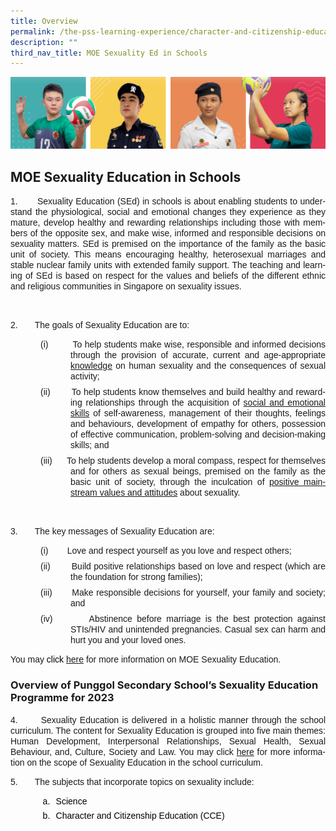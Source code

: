 ```yaml
---
title: Overview
permalink: /the-pss-learning-experience/character-and-citizenship-education/moe-sexuality-in-schools/
description: ""
third_nav_title: MOE Sexuality Ed in Schools
---
```

![](/images/Our%20School/subbanner.jpg)

## MOE Sexuality Education in Schools

<div id="_ptod_89246" class="description ive_editable ive_ptod ive_content"><p style="margin:0in;margin-bottom:.0001pt;text-align:justify;text-justify:
inter-ideograph"><span style="font-family:&quot;Arial&quot;,sans-serif;
mso-bidi-font-family:&quot;Times New Roman&quot;;mso-bidi-font-weight:bold" lang="EN-GB">1.&nbsp;&nbsp;&nbsp;&nbsp;&nbsp;&nbsp; </span><span style="font-family:
&quot;Arial&quot;,sans-serif" lang="EN-GB">Sexuality Education (SEd) in schools is about enabling
students to understand the physiological, social and emotional changes they
experience as they mature, develop healthy and rewarding relationships
including those with members of the opposite sex, and make wise, informed and
responsible decisions on sexuality matters. SEd is premised on the importance
of the family as the basic unit of society. This means encouraging healthy,
heterosexual marriages and stable nuclear family units with extended family
support. The teaching and learning of SEd is based on respect for the values
and beliefs of the different ethnic and religious communities in Singapore on
sexuality issues.<span style="color:#7030A0"></span></span></p>

<p class="MsoNormal"><span style="font-family:
&quot;Arial&quot;,sans-serif" lang="EN-GB">&nbsp;</span></p>

<p class="MsoNormal"><span style="font-family:
&quot;Arial&quot;,sans-serif" lang="EN-GB">2.&nbsp;&nbsp;&nbsp;&nbsp;&nbsp;&nbsp; The goals of Sexuality
Education are to:</span></p>

<p style="margin-top:0in;margin-right:0in;margin-bottom:6.0pt;
margin-left:1.0in;text-align:justify;text-justify:inter-ideograph;text-indent:
-.5in;mso-list:l1 level1 lfo1;tab-stops:18.75pt list 1.0in" class="MsoNormal"><!--[if !supportLists]--><span style="font-family:&quot;Arial&quot;,sans-serif;mso-fareast-font-family:Arial" lang="EN-GB">(i)<span style="font-variant-numeric: normal; font-variant-east-asian: normal; font-stretch: normal; font-size: 7pt; line-height: normal; font-family: &quot;Times New Roman&quot;;">&nbsp;&nbsp;&nbsp;&nbsp;&nbsp;&nbsp;&nbsp;&nbsp;&nbsp;&nbsp;&nbsp;&nbsp;
</span></span><!--[endif]--><span style="font-family:&quot;Arial&quot;,sans-serif" lang="EN-GB">To
help students make wise, responsible and informed decisions through the
provision of accurate, current and age-appropriate <u>knowledge</u> on human
sexuality and the consequences of sexual activity;</span></p>

<p style="margin-top:0in;margin-right:0in;margin-bottom:6.0pt;
margin-left:1.0in;text-align:justify;text-justify:inter-ideograph;text-indent:
-.5in;mso-list:l1 level1 lfo1;tab-stops:18.75pt list 1.0in 1.5in" class="MsoNormal"><!--[if !supportLists]--><span style="font-family:&quot;Arial&quot;,sans-serif;mso-fareast-font-family:Arial" lang="EN-GB">(ii)<span style="font-variant-numeric: normal; font-variant-east-asian: normal; font-stretch: normal; font-size: 7pt; line-height: normal; font-family: &quot;Times New Roman&quot;;">&nbsp;&nbsp;&nbsp;&nbsp;&nbsp;&nbsp;&nbsp;&nbsp;&nbsp;&nbsp;&nbsp;
</span></span><!--[endif]--><span style="font-family:&quot;Arial&quot;,sans-serif" lang="EN-GB">To
help students know themselves and build healthy and rewarding relationships
through the acquisition of <u>social and emotional skills</u> of
self-awareness, management of their thoughts, feelings and behaviours,
development of empathy for others, possession of effective communication,
problem-solving and decision-making skills; and</span></p>

<p style="margin-top:0in;margin-right:0in;margin-bottom:6.0pt;
margin-left:1.0in;text-align:justify;text-justify:inter-ideograph;text-indent:
-.5in;mso-list:l1 level1 lfo1;tab-stops:18.75pt list 1.0in 1.5in" class="MsoNormal"><!--[if !supportLists]--><span style="font-family:&quot;Arial&quot;,sans-serif;mso-fareast-font-family:Arial" lang="EN-GB">(iii)<span style="font-variant-numeric: normal; font-variant-east-asian: normal; font-stretch: normal; font-size: 7pt; line-height: normal; font-family: &quot;Times New Roman&quot;;">&nbsp;&nbsp;&nbsp;&nbsp;&nbsp;&nbsp;&nbsp;&nbsp;&nbsp;
</span></span><!--[endif]--><span style="font-family:&quot;Arial&quot;,sans-serif" lang="EN-GB">To
help students develop a moral compass, respect for themselves and for others as
sexual beings, premised on the family as the basic unit of society, through the
inculcation of <u>positive mainstream values and attitudes</u> about sexuality.
</span></p>

<p class="MsoNormal"><span style="font-family:&quot;Arial&quot;,sans-serif;
mso-bidi-font-family:&quot;Times New Roman&quot;;mso-bidi-font-weight:bold" lang="EN-GB">&nbsp;</span></p>

<p class="MsoNormal"><span style="font-family:&quot;Arial&quot;,sans-serif;
mso-bidi-font-family:&quot;Times New Roman&quot;;mso-bidi-font-weight:bold" lang="EN-GB">3.&nbsp;&nbsp;&nbsp;&nbsp;&nbsp;&nbsp; The key messages of Sexuality Education
are:</span></p>

<p style="margin-top:0in;margin-right:0in;margin-bottom:6.0pt;
margin-left:1.0in;text-align:justify;text-justify:inter-ideograph;text-indent:
-.5in;mso-list:l0 level1 lfo2;tab-stops:18.75pt list 1.0in 1.5in" class="MsoNormal"><!--[if !supportLists]--><span style="font-family:&quot;Arial&quot;,sans-serif;mso-fareast-font-family:Arial" lang="EN-GB">(i)<span style="font-variant-numeric: normal; font-variant-east-asian: normal; font-stretch: normal; font-size: 7pt; line-height: normal; font-family: &quot;Times New Roman&quot;;">&nbsp;&nbsp;&nbsp;&nbsp;&nbsp;&nbsp;&nbsp;&nbsp;&nbsp;&nbsp;&nbsp;&nbsp;
</span></span><!--[endif]--><span style="font-family:&quot;Arial&quot;,sans-serif" lang="EN-GB">Love
and respect yourself as you love and respect others;</span></p>

<p style="margin-top:0in;margin-right:0in;margin-bottom:6.0pt;
margin-left:1.0in;text-align:justify;text-justify:inter-ideograph;text-indent:
-.5in;mso-list:l0 level1 lfo2;tab-stops:18.75pt list 1.0in 1.5in" class="MsoNormal"><!--[if !supportLists]--><span style="font-family:&quot;Arial&quot;,sans-serif;mso-fareast-font-family:Arial" lang="EN-GB">(ii)<span style="font-variant-numeric: normal; font-variant-east-asian: normal; font-stretch: normal; font-size: 7pt; line-height: normal; font-family: &quot;Times New Roman&quot;;">&nbsp;&nbsp;&nbsp;&nbsp;&nbsp;&nbsp;&nbsp;&nbsp;&nbsp;&nbsp;&nbsp;
</span></span><!--[endif]--><span style="font-family:&quot;Arial&quot;,sans-serif" lang="EN-GB">Build
positive relationships based on love and respect (which are the foundation for
strong families);</span></p>

<p style="margin-top:0in;margin-right:0in;margin-bottom:6.0pt;
margin-left:1.0in;text-align:justify;text-justify:inter-ideograph;text-indent:
-.5in;mso-list:l0 level1 lfo2;tab-stops:list 1.0in" class="MsoNormal"><!--[if !supportLists]--><span style="font-family:&quot;Arial&quot;,sans-serif;mso-fareast-font-family:Arial;
mso-bidi-font-weight:bold" lang="EN-GB">(iii)<span style="font-variant-numeric: normal; font-variant-east-asian: normal; font-stretch: normal; font-size: 7pt; line-height: normal; font-family: &quot;Times New Roman&quot;;">&nbsp;&nbsp;&nbsp;&nbsp;&nbsp;&nbsp;&nbsp;&nbsp;&nbsp;
</span></span><!--[endif]--><span style="font-family:&quot;Arial&quot;,sans-serif;
mso-ansi-language:EN-SG" lang="EN-SG">Make responsible decisions for yourself, your family
and society; and</span><span style="font-family:&quot;Arial&quot;,sans-serif;
mso-bidi-font-weight:bold" lang="EN-GB"></span></p>

<p style="margin-top:0in;margin-right:0in;margin-bottom:6.0pt;
margin-left:1.0in;text-align:justify;text-justify:inter-ideograph;text-indent:
-.5in;mso-list:l0 level1 lfo2;tab-stops:list 1.0in" class="MsoNormal"><!--[if !supportLists]--><span style="font-family:&quot;Arial&quot;,sans-serif;mso-fareast-font-family:Arial;mso-ansi-language:
EN-US">(iv)<span style="font-variant-numeric: normal; font-variant-east-asian: normal; font-stretch: normal; font-size: 7pt; line-height: normal; font-family: &quot;Times New Roman&quot;;">&nbsp;&nbsp;&nbsp;&nbsp;&nbsp;&nbsp;&nbsp;&nbsp;&nbsp;
</span></span><!--[endif]--><span style="font-family:&quot;Arial&quot;,sans-serif;
mso-ansi-language:EN-SG" lang="EN-SG">Abstinence before marriage is the best protection
against STIs/HIV and unintended pregnancies. Casual sex can harm and hurt you
and your loved ones.</span></p>

<p style="text-align:justify;text-justify:inter-ideograph" class="MsoNormal"><span style="font-family:&quot;Arial&quot;,sans-serif" lang="EN-GB">You may <span style="color:black">click </span></span><span lang="EN-GB"><span style="font-family:&quot;Arial&quot;,sans-serif"><a target="_blank" href="https://go.gov.sg/moe-sexuality-education">here</a></span></span><span style="background-color: initial; font-family: Arial, sans-serif; color: red;" lang="EN-GB">&nbsp;</span><span style="background-color: initial; font-family: Arial, sans-serif;" lang="EN-GB">for more
information on MOE Sexuality Education.</span></p><p style="text-align:justify;text-justify:inter-ideograph" class="MsoNormal"><span style="font-family:&quot;Arial&quot;,sans-serif" lang="EN-GB"></span></p></div>

### Overview of Punggol Secondary School’s Sexuality Education Programme for 2023

<div id="_ptod_89247" class="ive_editable ive_ptod ive_content"><p style="text-align:justify;text-justify:inter-ideograph"><span lang="EN-GB" style="font-family:&quot;Arial&quot;,sans-serif;mso-bidi-font-family:&quot;Times New Roman&quot;">4.&nbsp;&nbsp;&nbsp;&nbsp;&nbsp;&nbsp; Sexuality Education is delivered in a
holistic manner through the school curriculum. </span><span lang="EN-GB" style="font-family:&quot;Arial&quot;,sans-serif">The content for Sexuality Education is
grouped into five main themes: Human Development, Interpersonal Relationships,
Sexual Health, Sexual Behaviour, and, Culture, Society and Law. You may click </span><span lang="EN-GB"><span style="font-family:&quot;Arial&quot;,sans-serif"><a href="https://go.gov.sg/moe-sexuality-education-scope" target="_blank">here</a></span></span><span lang="EN-GB" style="font-family:&quot;Arial&quot;,sans-serif">&nbsp;for more information on the
scope of Sexuality Education in the school curriculum.</span></p>

<p style="text-align:justify;text-justify:inter-ideograph"><span lang="EN-GB" style="font-family:&quot;Arial&quot;,sans-serif;mso-bidi-font-family:&quot;Times New Roman&quot;">5.&nbsp;&nbsp;&nbsp;&nbsp;&nbsp;&nbsp; The subjects that incorporate topics on
sexuality include: </span></p>

<p style="margin-top:5.0pt;margin-right:0in;margin-bottom:2.0pt;margin-left:
56.7pt;text-align:justify;text-justify:inter-ideograph;text-indent:-.25in;
mso-list:l0 level2 lfo1"><!--[if !supportLists]--><span lang="EN-GB" style="font-family:&quot;Arial&quot;,sans-serif;mso-fareast-font-family:Arial;color:black">a.<span style="font-variant-numeric: normal; font-variant-east-asian: normal; font-stretch: normal; font-size: 7pt; line-height: normal; font-family: &quot;Times New Roman&quot;;">&nbsp;&nbsp;&nbsp;
</span></span><!--[endif]--><span lang="EN-GB" style="font-family:&quot;Arial&quot;,sans-serif;
mso-bidi-font-family:&quot;Times New Roman&quot;;color:black">Science </span></p>

<p style="margin-top:5.0pt;margin-right:0in;margin-bottom:2.0pt;margin-left:
56.7pt;text-align:justify;text-justify:inter-ideograph;text-indent:-.25in;
mso-list:l0 level2 lfo1"><!--[if !supportLists]--><span lang="EN-GB" style="font-family:&quot;Arial&quot;,sans-serif;mso-fareast-font-family:Arial;color:black">b.<span style="font-variant-numeric: normal; font-variant-east-asian: normal; font-stretch: normal; font-size: 7pt; line-height: normal; font-family: &quot;Times New Roman&quot;;">&nbsp;&nbsp;&nbsp;
</span></span><!--[endif]--><span lang="EN-GB" style="font-family:&quot;Arial&quot;,sans-serif;
mso-bidi-font-family:&quot;Times New Roman&quot;;color:black">Character and Citizenship Education
(CCE)</span></p><p style="margin-top:5.0pt;margin-right:0in;margin-bottom:2.0pt;margin-left:
56.7pt;text-align:justify;text-justify:inter-ideograph;text-indent:-.25in;
mso-list:l0 level2 lfo1"><span lang="EN-GB" style="font-family:&quot;Arial&quot;,sans-serif;
mso-bidi-font-family:&quot;Times New Roman&quot;;color:black"></span></p></div>